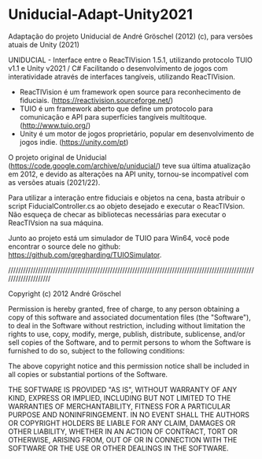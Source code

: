# Uniducial-Adapt-Unity2021
 Adaptação do projeto Uniducial  de André Gröschel (2012) (c), para versões atuais de Unity (2021)

UNIDUCIAL - Interface entre o ReacTIVision 1.5.1, utilizando protocolo TUIO v1.1 e Unity v2021 / C#
Facilitando o desenvolvimento de jogos com interatividade através de interfaces tangíveis, utilizando ReacTIVision.

- ReacTIVision é um framework open source para reconhecimento de fiduciais. (https://reactivision.sourceforge.net/)
- TUIO é um framework aberto que define um protocolo para comunicação e API para superfícies tangíveis multitoque. (http://www.tuio.org/)
- Unity é um motor de jogos proprietário, popular em desenvolvimento de jogos indie. (https://unity.com/pt)

O projeto original de Uniducial (https://code.google.com/archive/p/uniducial/) teve sua última atualização em 2012, e devido as alterações na API unity, tornou-se incompatível com as versões atuais (2021/22).

Para utilizar a interação entre fiduciais e objetos na cena, basta atribuir o script FiducialController.cs ao objeto desejado e executar o ReacTIVsion.
Não esqueça de checar as bibliotecas necessárias para executar o ReacTIVsion na sua máquina.

Junto ao projeto está um simulador de TUIO para Win64, você pode encontrar o source dele no github: https://github.com/gregharding/TUIOSimulator.

////////////////////////////////////////////////////////////////////////////////////////////////////////////////////

Copyright (c) 2012 André Gröschel

Permission is hereby granted, free of charge, to any person obtaining a copy
of this software and associated documentation files (the "Software"), to deal
in the Software without restriction, including without limitation the rights
to use, copy, modify, merge, publish, distribute, sublicense, and/or sell
copies of the Software, and to permit persons to whom the Software is
furnished to do so, subject to the following conditions:

The above copyright notice and this permission notice shall be included in
all copies or substantial portions of the Software.

THE SOFTWARE IS PROVIDED "AS IS", WITHOUT WARRANTY OF ANY KIND, EXPRESS OR
IMPLIED, INCLUDING BUT NOT LIMITED TO THE WARRANTIES OF MERCHANTABILITY,
FITNESS FOR A PARTICULAR PURPOSE AND NONINFRINGEMENT. IN NO EVENT SHALL THE
AUTHORS OR COPYRIGHT HOLDERS BE LIABLE FOR ANY CLAIM, DAMAGES OR OTHER
LIABILITY, WHETHER IN AN ACTION OF CONTRACT, TORT OR OTHERWISE, ARISING FROM,
OUT OF OR IN CONNECTION WITH THE SOFTWARE OR THE USE OR OTHER DEALINGS IN
THE SOFTWARE.